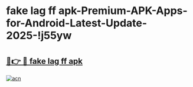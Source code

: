 # fake lag ff apk-Premium-APK-Apps-for-Android-Latest-Update-2025-!j55yw

# <h2><a href="https://googleone.com">🔗👉 🔴 fake lag ff apk</a></h2>

[![acn](https://github.com/user-attachments/assets/0f9c940e-d8b0-45ae-aac7-cd30a18b3e1c)](https://googleone.com)

